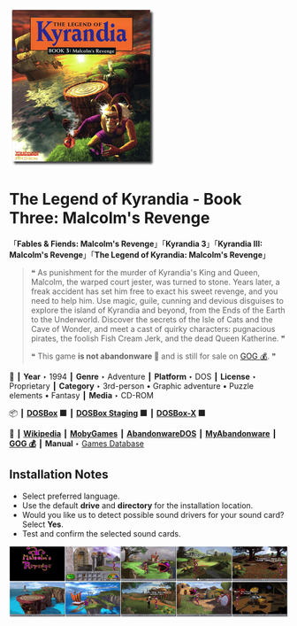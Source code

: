 ![](Thumbnail.png "application-thumbnail")

# The Legend of Kyrandia - Book Three: Malcolm's Revenge

「**Fables & Fiends: Malcolm's Revenge**」「**Kyrandia 3**」「**Kyrandia III: Malcolm's Revenge**」「**The Legend of Kyrandia: Malcolm's Revenge**」

> ❝ As punishment for the murder of Kyrandia's King and Queen, Malcolm, the warped court jester, was turned to stone. Years later, a freak accident has set him free to exact his sweet revenge, and you need to help him. Use magic, guile, cunning and devious disguises to explore the island of Kyrandia and beyond, from the Ends of the Earth to the Underworld. Discover the secrets of the Isle of Cats and the Cave of Wonder, and meet a cast of quirky characters: pugnacious pirates, the foolish Fish Cream Jerk, and the dead Queen Katherine. ❞
>
> ❝ This game **is not abandonware 🚫** and is still for sale on [GOG 💰](https://gog.com/en/game/legend_of_kyrandia_malcolms_revenge). ❞
>

📌 ┃ **Year** ‣ 1994 ┃ **Genre** ‣ Adventure ┃ **Platform** ‣ DOS ┃ **License** ‣ Proprietary ┃ **Category** ‣ 3rd-person • Graphic adventure • Puzzle elements • Fantasy ┃ **Media** ‣ CD-ROM 

📦 ┃ **[DOSBox](https://www.dosbox.com/) 🟩** ┃ **[DOSBox Staging](https://dosbox-staging.github.io/) 🟩** ┃ **[DOSBox-X](https://dosbox-x.com/) 🟩** 

📎 ┃ **[Wikipedia](https://en.wikipedia.org/wiki/The_Legend_of_Kyrandia:_Malcolm%27s_Revenge)** ┃ **[MobyGames](https://www.mobygames.com/game/872/the-legend-of-kyrandia-book-3-malcolms-revenge/)** ┃ **[AbandonwareDOS](https://www.abandonwaredos.com/abandonware-game.php?abandonware=Legend+of+Kyrandia+3%3A+Malcolm%27s+Revenge&gid=1450)** ┃ **[MyAbandonware](https://www.myabandonware.com/game/the-legend-of-kyrandia-book-3-malcolm-s-revenge-2x5)** ┃ **[GOG 💰](https://gog.com/en/game/legend_of_kyrandia_malcolms_revenge)** ┃ **Manual** ‣ [Games Database](https://www.gamesdatabase.org/game/microsoft-dos/legend-of-kyrandia-book-3-malcolms-revenge) 

## Installation Notes
- Select preferred language.
- Use the default **drive** and **directory** for the installation location.
- Would you like us to detect possible sound drivers for your sound card? Select **Yes**.
- Test and confirm the selected sound cards.

![](Montage.png "The Legend of Kyrandia - Book Three: Malcolm's Revenge")

